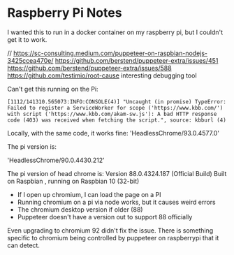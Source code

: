 # Raspberry Pi Notes

I wanted this to run in a docker container on my raspberry pi, but I couldn't get it to work.

// https://sc-consulting.medium.com/puppeteer-on-raspbian-nodejs-3425ccea470e/
https://github.com/berstend/puppeteer-extra/issues/451
https://github.com/berstend/puppeteer-extra/issues/588
https://github.com/testimio/root-cause interesting debugging tool

Can't get this running on the Pi:

```
[1112/141310.565073:INFO:CONSOLE(4)] "Uncaught (in promise) TypeError: Failed to register a ServiceWorker for scope ('https://www.kbb.com/') with script ('https://www.kbb.com/akam-sw.js'): A bad HTTP response code (403) was received when fetching the script.", source: kbburl (4)
```

Locally, with the same code, it works fine:
'HeadlessChrome/93.0.4577.0'

The pi version is:

'HeadlessChrome/90.0.4430.212'

The pi version of head chrome is: Version 88.0.4324.187 (Official Build) Built on Raspbian , running on Raspbian 10 (32-bit)

* If I open up chromium, I can load the page on a PI
* Running chromium on a pi via node works, but it causes weird errors
* The chromium desktop version if older (88)
* Puppeteer doesn't have a version out to support 88 officially

Even upgrading to chromium 92 didn't fix the issue. There is something specific to chromium being controlled by puppeteer on raspberrypi that it can detect.